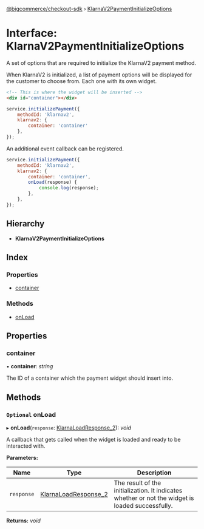 [@bigcommerce/checkout-sdk](../README.md) › [KlarnaV2PaymentInitializeOptions](klarnav2paymentinitializeoptions.md)

# Interface: KlarnaV2PaymentInitializeOptions

A set of options that are required to initialize the KlarnaV2 payment method.

When KlarnaV2 is initialized, a list of payment options will be displayed for the customer to choose from.
Each one with its own widget.

```html
<!-- This is where the widget will be inserted -->
<div id="container"></div>
```

```js
service.initializePayment({
    methodId: 'klarnav2',
    klarnav2: {
        container: 'container'
    },
});
```

An additional event callback can be registered.

```js
service.initializePayment({
    methodId: 'klarnav2',
    klarnav2: {
        container: 'container',
        onLoad(response) {
            console.log(response);
        },
    },
});
```

## Hierarchy

* **KlarnaV2PaymentInitializeOptions**

## Index

### Properties

* [container](klarnav2paymentinitializeoptions.md#container)

### Methods

* [onLoad](klarnav2paymentinitializeoptions.md#optional-onload)

## Properties

###  container

• **container**: *string*

The ID of a container which the payment widget should insert into.

## Methods

### `Optional` onLoad

▸ **onLoad**(`response`: [KlarnaLoadResponse_2](klarnaloadresponse_2.md)): *void*

A callback that gets called when the widget is loaded and ready to be
interacted with.

**Parameters:**

Name | Type | Description |
------ | ------ | ------ |
`response` | [KlarnaLoadResponse_2](klarnaloadresponse_2.md) | The result of the initialization. It indicates whether or not the widget is loaded successfully.  |

**Returns:** *void*
